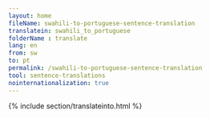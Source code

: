 ```yaml
---
layout: home
fileName: swahili-to-portuguese-sentence-translation
translatein: swahili_to_portuguese
folderName : translate
lang: en
from: sw
to: pt
permalink: /swahili-to-portuguese-sentence-translation
tool: sentence-translations
nointernationalization: true
---
```

{% include section/translateinto.html %}
